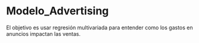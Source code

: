 # Modelo_Advertising
El objetivo es usar regresión multivariada para entender como los gastos en anuncios impactan las ventas.
